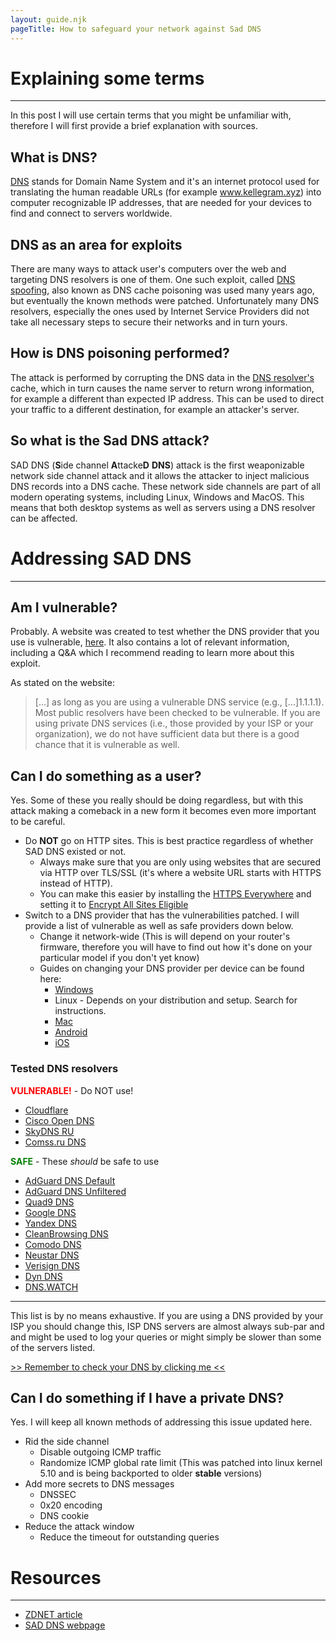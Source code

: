 ```yaml
---
layout: guide.njk
pageTitle: How to safeguard your network against Sad DNS
---
```


# Explaining some terms

---

In this post I will use certain terms that you might be unfamiliar with, therefore I will first provide a brief explanation with sources.

## What is DNS?

[DNS](https://en.wikipedia.org/wiki/Domain_Name_System) stands for Domain Name System and it's an internet protocol used for translating the human readable URLs (for example www.kellegram.xyz) into computer recognizable IP addresses, that are needed for your devices to find and connect to servers worldwide.

## DNS as an area for exploits

There are many ways to attack user's computers over the web and targeting DNS resolvers is one of them. One such exploit, called [DNS spoofing](https://en.wikipedia.org/wiki/DNS_spoofing), also known as DNS cache poisoning was used many years ago, but eventually the known methods were patched. Unfortunately many DNS resolvers, especially the ones used by Internet Service Providers did not take all necessary steps to secure their networks and in turn yours.

## How is DNS poisoning performed?

The attack is performed by corrupting the DNS data in the [DNS resolver's](https://en.wikipedia.org/wiki/Domain_Name_System#DNS_resolvers) cache, which in turn causes the name server to return wrong information, for example a different than expected IP address. This can be used to direct your traffic to a different destination, for example an attacker's server.

## So what is the Sad DNS attack?

SAD DNS (**S**ide channel **A**ttacke**D** **DNS**) attack is the first weaponizable network side channel attack and it allows the attacker to inject malicious DNS records into a DNS cache. These network side channels are part of all modern operating systems, including Linux, Windows and MacOS. This means that both desktop systems as well as servers using a DNS resolver can be affected.

# Addressing SAD DNS

---

## Am I vulnerable?

Probably. A website was created to test whether the DNS provider that you use is vulnerable, [here](https://789498207.www.saddns.net/). It also contains a lot of relevant information, including a Q&A which I recommend reading to learn more about this exploit.

As stated on the website:

> [...] as long as you are using a vulnerable DNS service (e.g., [...]1.1.1.1). Most public resolvers have been checked to be vulnerable. If you are using private DNS services (i.e., those provided by your ISP or your organization), we do not have sufficient data but there is a good chance that it is vulnerable as well.

## Can I do something as a user?

Yes. Some of these you really should be doing regardless, but with this attack making a comeback in a new form it becomes even more important to be careful.

- Do **NOT** go on HTTP sites. This is best practice regardless of whether SAD DNS existed or not.
  - Always make sure that you are only using websites that are secured via HTTP over TLS/SSL (it's where a website URL starts with HTTPS instead of HTTP).
  - You can make this easier by installing the [HTTPS Everywhere](https://www.eff.org/https-everywhere) and setting it to [Encrypt All Sites Eligible](https://i.imgur.com/E09Ejvq.png)
- Switch to a DNS provider that has the vulnerabilities patched. I will provide a list of vulnerable as well as safe providers down below.
  - Change it network-wide (This is will depend on your router's firmware, therefore you will have to find out how it's done on your particular model if you don't yet know)
  - Guides on changing your DNS provider per device can be found here:
    - [Windows](https://www.windowscentral.com/how-change-your-pcs-dns-settings-windows-10)
    - Linux - Depends on your distribution and setup. Search for instructions.
    - [Mac](https://www.support.com/how-to/how-to-change-dns-settings-on-a-mac-10189)
    - [Android](https://www.androidpolice.com/2020/03/26/make-android-use-dns-server-choice/)
    - [iOS](https://gadgets.ndtv.com/mobiles/features/how-to-change-dns-server-on-iphone-ipad-or-ipod-touch-1671813)

### Tested DNS resolvers

<span style="color:red"> **VULNERABLE!**</span> - Do NOT use!

* [Cloudflare](https://1.1.1.1/)
* [Cisco Open DNS](https://www.opendns.com/)
* [SkyDNS RU](https://www.skydns.ru/en/)
* [Comss.ru DNS](https://www.comss.ru/page.php)

<span style="color:green"> **SAFE**</span> - These _should_ be safe to use

 * [AdGuard DNS Default](https://adguard.com/en/adguard-dns/overview.html#instruction)
 * [AdGuard DNS Unfiltered](https://adguard.com/en/adguard-dns/overview.html#instruction)
 * [Quad9 DNS](https://quad9.net/)
 * [Google DNS](https://developers.google.com/speed/public-dns/)
 * [Yandex DNS](https://dns.yandex.com/)
 * [CleanBrowsing DNS](https://cleanbrowsing.org/)
 * [Comodo DNS](https://comodo.com/secure-dns/)
 * [Neustar DNS](https://www.security.neustar/digital-performance/dns-services/recursive-dns)
 * [Verisign DNS](https://www.verisign.com/security-services/public-dns/)
 * [Dyn DNS](https://help.dyn.com/internet-guide-setup/)
 * [DNS.WATCH](https://dns.watch/)

---

This list is by no means exhaustive. If you are using a DNS provided by your ISP you should change this, ISP DNS servers are almost always sub-par and and might be used to log your queries or might simply be slower than some of the servers listed.

[>> Remember to check your DNS by clicking me <<](https://789498207.www.saddns.net/)

## Can I do something if I have a private DNS?

Yes. I will keep all known methods of addressing this issue updated here.

- Rid the side channel
  - Disable outgoing ICMP traffic
  - Randomize ICMP global rate limit (This was patched into linux kernel 5.10 and is being backported to older **stable** versions)
- Add more secrets to DNS messages
  - DNSSEC
  - 0x20 encoding
  - DNS cookie
- Reduce the attack window
  - Reduce the timeout for outstanding queries

# Resources

---

- [ZDNET article](https://www.zdnet.com/article/dns-cache-poisoning-poised-for-a-comeback-sad-dns/)
- [SAD DNS webpage](https://789498207.www.saddns.net/)
